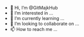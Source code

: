 - 👋 Hi, I’m @GitMajkHub
- 👀 I’m interested in ...
- 🌱 I’m currently learning ...
- 💞️ I’m looking to collaborate on ...
- 📫 How to reach me ...

<!---
GitMajkHub/GitMajkHub is a ✨ special ✨ repository because its `README.md` (this file) appears on your GitHub profile.
You can click the Preview link to take a look at your changes.
--->
